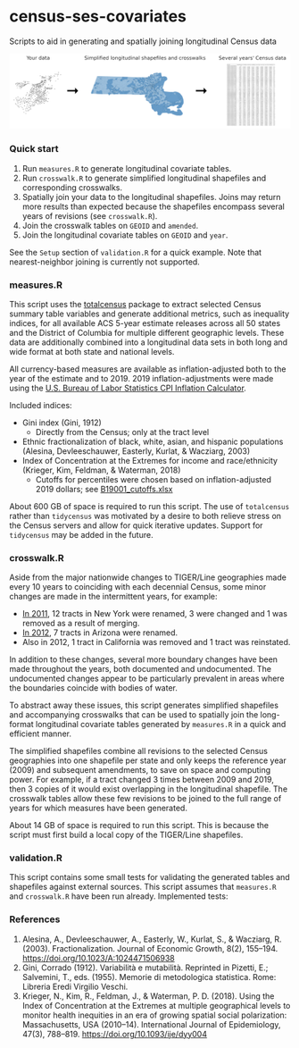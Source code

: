 # census-ses-covariates

Scripts to aid in generating and spatially joining longitudinal Census data

![Workflow](workflow.png)

### Quick start

1. Run `measures.R` to generate longitudinal covariate tables.
2. Run `crosswalk.R` to generate simplified longitudinal shapefiles and corresponding crosswalks.
3. Spatially join your data to the longitudinal shapefiles. Joins may return more results than expected because the shapefiles encompass several years of revisions (see `crosswalk.R`).
4. Join the crosswalk tables on `GEOID` and `amended`.
5. Join the longitudinal covariate tables on `GEOID` and `year`.

See the `Setup` section of `validation.R` for a quick example. Note that nearest-neighbor joining is currently not supported.

### measures.R

This script uses the [totalcensus](https://github.com/GL-Li/totalcensus) package to extract selected Census summary table variables and generate additional metrics, such as inequality indices, for all available ACS 5-year estimate releases across all 50 states and the District of Columbia for multiple different geographic levels. These data are additionally combined into a longitudinal data sets in both long and wide format at both state and national levels.

All currency-based measures are available as inflation-adjusted both to the year of the estimate and to 2019. 2019 inflation-adjustments were made using the [U.S. Bureau of Labor Statistics CPI Inflation Calculator](https://www.bls.gov/data/inflation_calculator.htm).

Included indices:

* Gini index (Gini, 1912)
    * Directly from the Census; only at the tract level
* Ethnic fractionalization of black, white, asian, and hispanic populations (Alesina, Devleeschauwer, Easterly, Kurlat, & Wacziarg, 2003)
* Index of Concentration at the Extremes for income and race/ethnicity (Krieger, Kim, Feldman, & Waterman, 2018)
    * Cutoffs for percentiles were chosen based on inflation-adjusted 2019 dollars; see [B19001_cutoffs.xlsx](inputs/B19001_cutoffs.xlsx)

About 600 GB of space is required to run this script. The use of `totalcensus` rather than `tidycensus` was motivated by a desire to both relieve stress on the Census servers and allow for quick iterative updates. Support for `tidycensus` may be added in the future.

### crosswalk.R

Aside from the major nationwide changes to TIGER/Line geographies made every 10 years to coinciding with each decennial Census, some minor changes are made in the intermittent years, for example:

* [In 2011](https://www.census.gov/programs-surveys/acs/technical-documentation/table-and-geography-changes/2011/geography-changes.html), 12 tracts in New York were renamed, 3 were changed and 1 was removed as a result of merging.
* [In 2012](https://www.census.gov/programs-surveys/acs/technical-documentation/table-and-geography-changes/2012/geography-changes.html), 7 tracts in Arizona were renamed.
* Also in 2012, 1 tract in California was removed and 1 tract was reinstated.

In addition to these changes, several more boundary changes have been made throughout the years, both documented and undocumented. The undocumented changes appear to be particularly prevalent in areas where the boundaries coincide with bodies of water.

To abstract away these issues, this script generates simplified shapefiles and accompanying crosswalks that can be used to spatially join the long-format longitudinal covariate tables generated by `measures.R` in a quick and efficient manner.

The simplified shapefiles combine all revisions to the selected Census geographies into one shapefile per state and only keeps the reference year (2009) and subsequent amendments, to save on space and computing power. For example, if a tract changed 3 times between 2009 and 2019, then 3 copies of it would exist overlapping in the longitudinal shapefile. The crosswalk tables allow these few revisions to be joined to the full range of years for which measures have been generated.

About 14 GB of space is required to run this script. This is because the script must first build a local copy of the TIGER/Line shapefiles.

### validation.R

This script contains some small tests for validating the generated tables and shapefiles against external sources. This script assumes that `measures.R` and `crosswalk.R` have been run already. Implemented tests:

### References

1. Alesina, A., Devleeschauwer, A., Easterly, W., Kurlat, S., & Wacziarg, R. (2003). Fractionalization. Journal of Economic Growth, 8(2), 155–194. https://doi.org/10.1023/A:1024471506938
2. Gini, Corrado (1912). Variabilità e mutabilità. Reprinted in Pizetti, E.; Salvemini, T., eds. (1955). Memorie di metodologica statistica. Rome: Libreria Eredi Virgilio Veschi.
3. Krieger, N., Kim, R., Feldman, J., & Waterman, P. D. (2018). Using the Index of Concentration at the Extremes at multiple geographical levels to monitor health inequities in an era of growing spatial social polarization: Massachusetts, USA (2010–14). International Journal of Epidemiology, 47(3), 788–819. https://doi.org/10.1093/ije/dyy004
